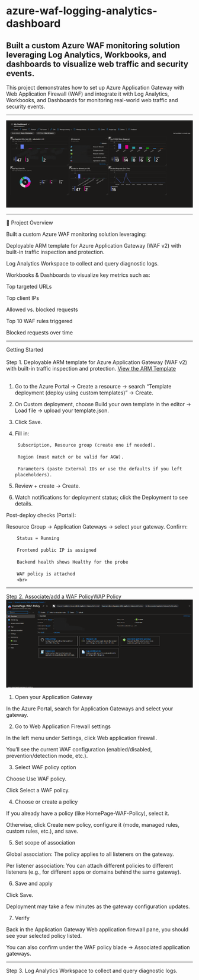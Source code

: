 # azure-waf-logging-analytics-dashboard
Built a custom Azure WAF monitoring solution leveraging Log Analytics, Workbooks, and dashboards to visualize web traffic and security events.
---
This project demonstrates how to set up Azure Application Gateway with Web Application Firewall (WAF) and integrate it with Log Analytics, Workbooks, and Dashboards for monitoring real-world web traffic and security events.

---

![Dashboard Screenshot](MyDashboard.png)

---

🚀 Project Overview

Built a custom Azure WAF monitoring solution leveraging:

Deployable ARM template for Azure Application Gateway (WAF v2) with built-in traffic inspection and protection.

Log Analytics Workspace to collect and query diagnostic logs.

Workbooks & Dashboards to visualize key metrics such as:

Top targeted URLs

Top client IPs

Allowed vs. blocked requests

Top 10 WAF rules triggered

Blocked requests over time

---
Getting Started<br>
<br>
Step 1.
Deployable ARM template for Azure Application Gateway (WAF v2) with built-in traffic inspection and protection.
[View the ARM Template](azure-application-gateway-arm-template)
<br>
<br>
1. Go to the Azure Portal → Create a resource → search “Template deployment (deploy using custom templates)” → Create.

2. On Custom deployment, choose Build your own template in the editor → Load file → upload your template.json.

3. Click Save.

4. Fill in:

        Subscription, Resource group (create one if needed).

        Region (must match or be valid for AGW).

        Parameters (paste External IDs or use the defaults if you left placeholders).

5. Review + create → Create.

6. Watch notifications for deployment status; click the Deployment to see details.

Post-deploy checks (Portal):

  Resource Group → Application Gateways → select your gateway. Confirm:

        Status = Running

        Frontend public IP is assigned

        Backend health shows Healthy for the probe

        WAF policy is attached
        <br>
---
Step 2. Associate/add a WAF PolicyWAP Policy
<br>
![WAF Screenshot](WAFPolicy.png)
<br>
1. Open your Application Gateway

In the Azure Portal, search for Application Gateways and select your gateway.

2. Go to Web Application Firewall settings

In the left menu under Settings, click Web application firewall.

You’ll see the current WAF configuration (enabled/disabled, prevention/detection mode, etc.).

3. Select WAF policy option

Choose Use WAF policy.

Click Select a WAF policy.

4. Choose or create a policy

If you already have a policy (like HomePage-WAF-Policy), select it.

Otherwise, click Create new policy, configure it (mode, managed rules, custom rules, etc.), and save.

5. Set scope of association

Global association: The policy applies to all listeners on the gateway.

Per listener association: You can attach different policies to different listeners (e.g., for different apps or domains behind the same gateway).

6. Save and apply

Click Save.

Deployment may take a few minutes as the gateway configuration updates.

7. Verify

Back in the Application Gateway Web application firewall pane, you should see your selected policy listed.

You can also confirm under the WAF policy blade → Associated application gateways.

---
Step 3. Log Analytics Workspace to collect and query diagnostic logs.
